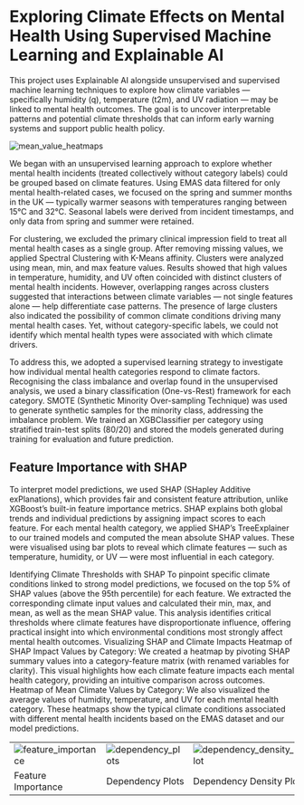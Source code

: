 # Exploring Climate Effects on Mental Health Using Supervised Machine Learning and Explainable AI
This project uses Explainable AI alongside unsupervised and supervised machine learning techniques to explore how climate variables — specifically humidity (q), temperature (t2m), and UV radiation — may be linked to mental health outcomes. The goal is to uncover interpretable patterns and potential climate thresholds that can inform early warning systems and support public health policy.

![mean_value_heatmaps](https://github.com/user-attachments/assets/fac259ba-8c1e-4fdd-b268-ea404f703477)

We began with an unsupervised learning approach to explore whether mental health incidents (treated collectively without category labels) could be grouped based on climate features. Using EMAS data filtered for only mental health-related cases, we focused on the spring and summer months in the UK — typically warmer seasons with temperatures ranging between 15°C and 32°C. Seasonal labels were derived from incident timestamps, and only data from spring and summer were retained. 

For clustering, we excluded the primary clinical impression field to treat all mental health cases as a single group. After removing missing values, we applied Spectral Clustering with K-Means affinity. Clusters were analyzed using mean, min, and max feature values. Results showed that high values in temperature, humidity, and UV often coincided with distinct clusters of mental health incidents. However, overlapping ranges across clusters suggested that interactions between climate variables — not single features alone — help differentiate case patterns. The presence of large clusters also indicated the possibility of common climate conditions driving many mental health cases. Yet, without category-specific labels, we could not identify which mental health types were associated with which climate drivers.


To address this, we adopted a supervised learning strategy to investigate how individual mental health categories respond to climate factors. Recognising the class imbalance and overlap found in the unsupervised analysis, we used a binary classification (One-vs-Rest) framework for each category. SMOTE (Synthetic Minority Over-sampling Technique) was used to generate synthetic samples for the minority class, addressing the imbalance problem. We trained an XGBClassifier per category using stratified train-test splits (80/20) and stored the models generated during training for evaluation and future prediction.

## Feature Importance with SHAP
To interpret model predictions, we used SHAP (SHapley Additive exPlanations), which provides fair and consistent feature attribution, unlike XGBoost’s built-in feature importance metrics. SHAP explains both global trends and individual predictions by assigning impact scores to each feature. For each mental health category, we applied SHAP’s TreeExplainer to our trained models and computed the mean absolute SHAP values. These were visualised using bar plots to reveal which climate features — such as temperature, humidity, or UV — were most influential in each category.




Identifying Climate Thresholds with SHAP
To pinpoint specific climate conditions linked to strong model predictions, we focused on the top 5% of SHAP values (above the 95th percentile) for each feature. We extracted the corresponding climate input values and calculated their min, max, and mean, as well as the mean SHAP value. This analysis identifies critical thresholds where climate features have disproportionate influence, offering practical insight into which environmental conditions most strongly affect mental health outcomes.
Visualizing SHAP and Climate Impacts
Heatmap of SHAP Impact Values by Category: We created a heatmap by pivoting SHAP summary values into a category-feature matrix (with renamed variables for clarity). This visual highlights how each climate feature impacts each mental health category, providing an intuitive comparison across outcomes.
Heatmap of Mean Climate Values by Category: We also visualized the average values of humidity, temperature, and UV for each mental health category. These heatmaps show the typical climate conditions associated with different mental health incidents based on the EMAS dataset and our model predictions.

<table>
  <tr>
    <td><img src="https://github.com/user-attachments/assets/8a304519-5ced-4d6a-82fc-e76a1f7544da" alt="feature_importance"></td>
    <td><img src="https://github.com/user-attachments/assets/8db2bcdf-a4b8-4907-a2ee-f2826e5636b7" alt="dependency_plots"></td>
    <td><img src="https://github.com/user-attachments/assets/9f511cac-a2d8-4fb4-9fb4-f74f907eb4c9" alt="dependency_density_plot"></td>
  </tr>
  <tr>
    <td>Feature Importance</td>
    <td>Dependency Plots</td>
    <td>Dependency Density Plot</td>
  </tr>
</table>
